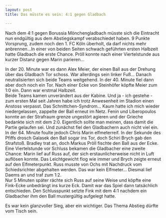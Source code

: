 ```yaml
---
layout: post
title: Das müsste es sein: 4:1 gegen Gladbach

---
```


Nach dem 4:1 gegen Borussia Mönchengladbach müsste sich die Eintracht nun endgültig aus dem Abstiegskampf verabschiedet haben. 9 Punkte Vorsprung, zudem noch den 1. FC Köln überholt, da darf nichts mehr anbrennen...In einer von beiden Seiten schwach geführten ersten Halbzeit hatte Gladbach die erste Chance. Pröll konnte nach einer Viertelstunde aus kurzer Distanz gegen Marin parieren...

In der 20. Minute war es dann Alex Meier, der einen Ball aus der Drehung über das Gladbach Tor schoss. War allerdings sein linker Fuß... Danach neutralisierten sich beide Teams weitgehend. In der 40. Minute fiel dann aber doch noch ein Tor. Nach einer Ecke von Steinhöfer köpfte Meier zum 1:0 ein. Dann war erstmal Halbzeit.  
Beide Teams kamen unverändert aus der Kabine. Und ja - ich gestehe - zum ersten Mal seit Jahren habe ich trotz Anwesenheit im Stadion einen Anstoss verpasst. Das Schnittchen-Syndrom... Kaum hatte ich mich wieder niedergelassen, zappelte der Ball erneut im Netz. Fenin und Liberopoulos konnte an der Strafraum grenze ungestört agieren und der Grieche bedankte sich mit dem 2:0. Eigentlich sollte man meinen, dass damit die Partie gelaufen sei. Und zunächst fiel den Gladbachern auch nicht viel ein. In der 64. Minute foulte jedoch Chris Marin elfmeterreif. In der Sekunde des Pfiffs drosch Galasek den Ball sogar ins Tor, doch Schiri Brych gab den Strafstoß. Bradley trat an, doch Markus Pröll fischte den Ball aus der Ecke. Eine Viertelstunde vor Schluss bekamen die Gladbacher eine zweite Chance: Marin lief auf Russ auf, der sich erstaunlicherweise nicht in Luft auflösen konnte. Das Leichtgewicht flog wie immer und Brych zeigte erneut auf den Elfmeterpunkt. Russ musste von Ochs mit Nachdruck vom Schiedsrichter abgehalten werden. Das war kein Elfmeter... Diesmal lief Daems an und traf zum 1:2.  
Nur 5 Minuten später rächte sich Russ auf seine Weise und köpfte eine Fink-Ecke unbedrängt ins kurze Eck. Damit war das Spiel dann tatsächlich entschieden. Den Schlusspunkt setzte Fink mit dem 4:1 nachdem ein Gladbacher ihm den Ball mustergültig aufgelegt hatte.

Es war kein glanzvoller Sieg, aber ein wichtiger. Das Thema Abstieg dürfte vom Tisch sein.

